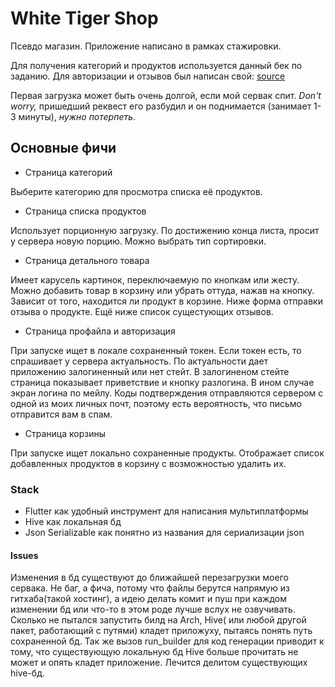 # White Tiger Shop

Псевдо магазин.
Приложение написано в рамках стажировки.

Для получения категорий и продуктов используется данный бек по заданию.
Для авторизации и отзывов был написан свой: [source](https://github.com/vesnanervah/whiteTigerShopBack)

Первая загрузка может быть очень долгой, если мой сервак спит. *Don't worry,*
пришедший реквест его разбудил и он поднимается (занимает 1-3 минуты), *нужно потерпеть*.

## Основные фичи

- Страница категорий

Выберите категорию для просмотра списка её продуктов.

- Страница списка продуктов

Использует порционную загрузку. По достижению конца листа, просит у сервера новую порцию.
Можно выбрать тип сортировки.

- Страница детального товара

Имеет карусель картинок, переключаемую по кнопкам или жесту. Можно добавить товар в корзину или убрать оттуда, нажав на кнопку. Зависит от того, находится
ли продукт в корзине. Ниже форма отправки отзыва о продукте. Ещё ниже список сущестующих отзывов. 

- Страница профайла и авторизация

При запуске ищет в локале сохраненный токен. Если токен есть, то спрашивает у сервера актуальность. По актуальности дает приложению залогиненный или нет стейт. В залогиненом стейте
страница показывает приветствие и кнопку разлогина. В ином случае экран логина по мейлу.
Коды подтверждения отправляются сервером с одной из моих личных почт, поэтому есть вероятность, что письмо отправится вам в спам.

- Страница корзины

При запуске ищет локально сохраненные продукты. Отображает список добавленных продуктов в корзину с возможностью удалить их.

### Stack

- Flutter как удобный инструмент для написания мультиплатформы
- Hive как локальная бд
- Json Serializable как понятно из названия для сериализации json

#### Issues

Изменения в бд существуют до ближайшей перезагрузки моего сервака. Не баг, а фича, потому что
файлы берутся напрямую из гитхаба(такой хостинг), а идею делать комит и пуш при каждом изменении бд или что-то в этом роде лучше вслух не озвучивать. 
Сколько не пытался запустить билд на Arch, Hive( или любой другой пакет, работающий с путями) кладет приложуху, пытаясь понять путь сохраненной бд. Так же вызов run_builder для код генерации приводит к тому, что существующую локальную бд Hive больше прочитать не может и опять кладет приложение. Лечится делитом существующих hive-бд.